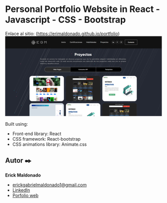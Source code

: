 # Personal Portfolio Website in React - Javascript - CSS - Bootstrap

Enlace al sitio: (https://erimaldonado.github.io/portfolio)
![Imagen del proyecto](https://github.com/EriMaldonado/portfolio/blob/master/src/assets/img/personal-portfolio.png?raw=true)

Built using:

- Front-end library: React
- CSS framework: React-bootstrap
- CSS animations library: Animate.css

## Autor ✒️
**Erick Maldonado**

* [erickgabrielmaldonado1@gmail.com](erickgabrielmaldonado1@gmail.com)
* [LinkedIn](https://www.linkedin.com/in/erickmaldonado1/)
* [Porfolio web](https://erimaldonado.github.io/portfolio)

